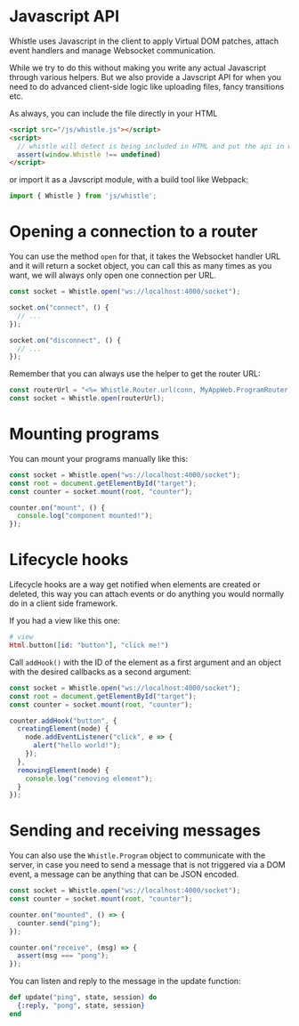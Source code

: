 # Javascript API

Whistle uses Javascript in the client to apply Virtual DOM patches, attach event handlers and manage Websocket communication. 

While we try to do this without making you write any actual Javascript through various helpers. But we also provide a Javscript API for when you need to do advanced client-side logic like uploading files, fancy transitions etc.

As always, you can include the file directly in your HTML

```html
<script src="/js/whistle.js"></script>
<script>
  // whistle will detect is being included in HTML and put the api in window.Whistle
  assert(window.Whistle !== undefined)
</script>
```

or import it as a Javscript module, with a build tool like Webpack:
 
```js
import { Whistle } from 'js/whistle';
```

# Opening a connection to a router

You can use the method `open` for that, it takes the Websocket handler URL and it will return a socket object, you can call this as many times as you want, we will always only open one connection per URL.

```js
const socket = Whistle.open("ws://localhost:4000/socket");

socket.on("connect", () {
  // ...
});

socket.on("disconnect", () {
  // ...
});
```

Remember that you can always use the helper to get the router URL:

```js
const routerUrl = "<%= Whistle.Router.url(conn, MyAppWeb.ProgramRouter) %>";
const socket = Whistle.open(routerUrl);
```

# Mounting programs

You can mount your programs manually like this:

```js
const socket = Whistle.open("ws://localhost:4000/socket");
const root = document.getElementById("target");
const counter = socket.mount(root, "counter");

counter.on("mount", () {
  console.log("component mounted!");
});
```

# Lifecycle hooks

Lifecycle hooks are a way get notified when elements are created or deleted, this way you can attach events or do anything you would normally do in a client side framework.

If you had a view like this one:

```elixir
# view
Html.button([id: "button"], "click me!")
```

Call `addHook()` with the ID of the element as a first argument and an object with the desired callbacks as a second argument:


```js
const socket = Whistle.open("ws://localhost:4000/socket");
const root = document.getElementById("target");
const counter = socket.mount(root, "counter");

counter.addHook("button", {
  creatingElement(node) {
    node.addEventListener("click", e => {
      alert("hello world!");
    });
  },
  removingElement(node) {
    console.log("removing element");
  }
});
```

# Sending and receiving messages

You can also use the `Whistle.Program` object to communicate with the server, in case you need to send a message that is not triggered via a DOM event, a message can be anything that can be JSON encoded.


```js
const socket = Whistle.open("ws://localhost:4000/socket");
const counter = socket.mount(root, "counter");

counter.on("mounted", () => {
  counter.send("ping");
});

counter.on("receive", (msg) => {
  assert(msg === "pong");
});
```

You can listen and reply to the message in the update function:

```elixir
def update("ping", state, session) do
  {:reply, "pong", state, session}
end
```
